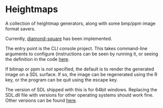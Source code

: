 # Heightmaps

A collection of heightmap generators, along with some bmp/ppm image format savers.

Currently, [diamond-square](https://en.wikipedia.org/wiki/Diamond-square_algorithm) has been implemented.

The entry point is the CLI console project. This takes command-line arguments to configure (instructions can be seen by running it, or seeing the definition in the code [here](https://github.com/ChrisPritchard/Heightmaps/blob/master/cli/Program.fs#L6).

If bitmap or ppm is *not* specified, the default is to render the generated image on a SDL surface. If so, the image can be regenerated using the R key, or the program can be quit using the escape key.

The version of SDL shipped with this is for 64bit windows. Replacing the SDL.dll file with versions for other operating systems should work fine. Other versions can be found [here](https://www.libsdl.org/download-2.0.php).